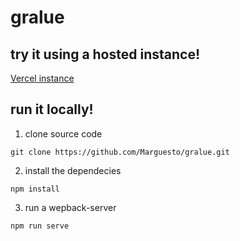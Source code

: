 # gralue

## try it using a hosted instance!
[Vercel instance](https://gralue.vercel.app/)

## run it locally! 
1. clone source code
```
git clone https://github.com/Marguesto/gralue.git
```
2. install the dependecies
```
npm install 
```
3. run a wepback-server
```
npm run serve
```
